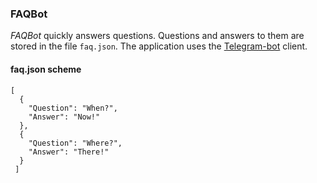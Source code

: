 ### FAQBot

*FAQBot* quickly answers questions. 
Questions and answers to them are stored in the file `faq.json`.
The application uses the [Telegram-bot](https://github.com/TelegramBots) client.

#### faq.json scheme
```
[
  {
    "Question": "When?",
    "Answer": "Now!"
  },
  {
    "Question": "Where?",
    "Answer": "There!"
  }
 ]
```
